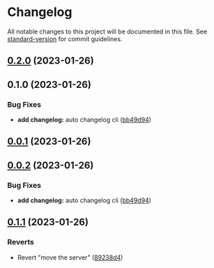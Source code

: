 # Changelog

All notable changes to this project will be documented in this file. See [standard-version](https://github.com/conventional-changelog/standard-version) for commit guidelines.

## [0.2.0](https://github.com/lantron-ltd/npsg/compare/prefix_v0.1.0...prefix_v0.2.0) (2023-01-26)

## 0.1.0 (2023-01-26)


### Bug Fixes

* **add  changelog:** auto changelog cli ([bb49d94](https://github.com/lantron-ltd/npsg/commit/bb49d94a3cc972b375506af85c2ea20204a47ffa))

## [0.0.1](https://github.com/lantron-ltd/npsg/compare/v0.0.3...v0.0.1) (2023-01-26)



## [0.0.2](https://github.com/lantron-ltd/npsg/compare/v0.0.1...v0.0.2) (2023-01-26)


### Bug Fixes

* **add  changelog:** auto changelog cli ([bb49d94](https://github.com/lantron-ltd/npsg/commit/bb49d94a3cc972b375506af85c2ea20204a47ffa))



## [0.1.1](https://github.com/lantron-ltd/npsg/compare/v0.1.0...v0.1.1) (2023-01-26)


### Reverts

* Revert "move the server" ([89238d4](https://github.com/lantron-ltd/npsg/commit/89238d42ea4e1457db7731501f67dc8ab40f33ab))
